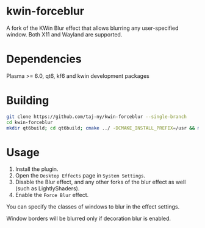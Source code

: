 # kwin-forceblur
A fork of the KWin Blur effect that allows blurring any user-specified window. Both X11 and Wayland are supported.

# Dependencies
Plasma >= 6.0, qt6, kf6 and kwin development packages

# Building
```sh
git clone https://github.com/taj-ny/kwin-forceblur --single-branch
cd kwin-forceblur
mkdir qt6build; cd qt6build; cmake ../ -DCMAKE_INSTALL_PREFIX=/usr && make && sudo make install
```

# Usage
1. Install the plugin.
2. Open the ``Desktop Effects`` page in ``System Settings``.
3. Disable the Blur effect, and any other forks of the blur effect as well (such as LightlyShaders).
4. Enable the ``Force Blur`` effect.

You can specify the classes of windows to blur in the effect settings.

Window borders will be blurred only if decoration blur is enabled.